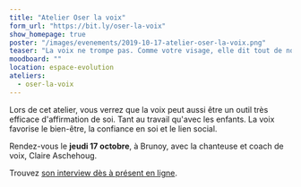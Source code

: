 ```yaml
---
title: "Atelier Oser la voix"
form_url: "https://bit.ly/oser-la-voix"
show_homepage: true
poster: "/images/evenements/2019-10-17-atelier-oser-la-voix.png"
teaser: "La voix ne trompe pas. Comme votre visage, elle dit tout de nous, depuis nos émotions du moment jusqu’à notre personnalité profonde. Notre voix est unique et participe à notre singularité."
moodboard: ""
location: espace-evolution
ateliers:
  - oser-la-voix
---
```


Lors de cet atelier, vous verrez que la voix peut aussi être un outil très efficace d'affirmation de soi. Tant au travail qu'avec les enfants. La voix favorise le bien-être, la confiance en soi et le lien social.

Rendez-vous le **jeudi 17 octobre**, à Brunoy, avec la chanteuse et coach de voix, Claire Aschehoug.

Trouvez [son interview dès à présent en ligne](https://precious-prana.com/interviews/claire-aschehoug/).
